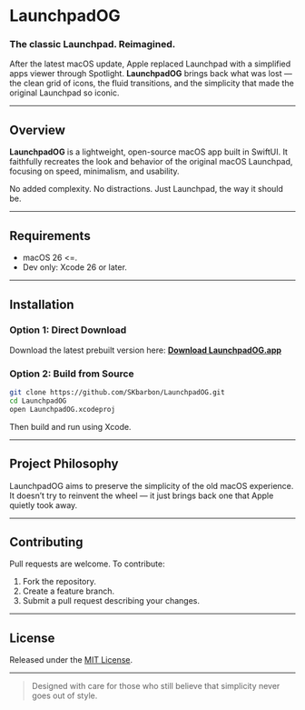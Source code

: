 # LaunchpadOG

### The classic Launchpad. Reimagined.

After the latest macOS update, Apple replaced Launchpad with a simplified apps viewer through Spotlight. **LaunchpadOG** brings back what was lost — the clean grid of icons, the fluid transitions, and the simplicity that made the original Launchpad so iconic.

---

## Overview

**LaunchpadOG** is a lightweight, open-source macOS app built in SwiftUI. It faithfully recreates the look and behavior of the original macOS Launchpad, focusing on speed, minimalism, and usability.

No added complexity. No distractions. Just Launchpad, the way it should be.

---

## Requirements

* macOS 26 <=.
* Dev only: Xcode 26 or later.

---

## Installation

### Option 1: Direct Download

Download the latest prebuilt version here:
[**Download LaunchpadOG.app**](https://github.com/SKbarbon/LaunchpadOG/releases)

### Option 2: Build from Source

```bash
git clone https://github.com/SKbarbon/LaunchpadOG.git
cd LaunchpadOG
open LaunchpadOG.xcodeproj
```

Then build and run using Xcode.

---

## Project Philosophy

LaunchpadOG aims to preserve the simplicity of the old macOS experience. It doesn’t try to reinvent the wheel — it just brings back one that Apple quietly took away.

---

## Contributing

Pull requests are welcome. To contribute:

1. Fork the repository.
2. Create a feature branch.
3. Submit a pull request describing your changes.

---

## License

Released under the [MIT License](LICENSE).

---

> Designed with care for those who still believe that simplicity never goes out of style.
